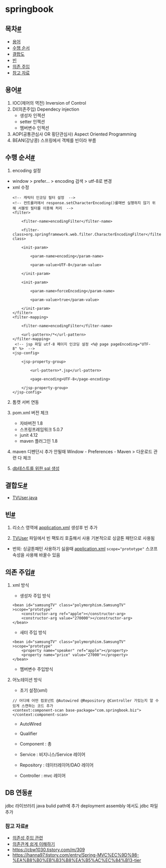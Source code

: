 # springbook

## 목차[#](#springbook)
- [용어](#용어)
- [수행 순서](#수행-순서)
- [결합도](#결합도)
- [빈](#빈)
- [의존 주입](#의존-주입)
- [참고 자료](#참고-자료)

## 용어[#](#springbook)

 1. IOC(제어의 역전) Inversion of Control
 2. DI(의존주입) Dependecy injection
     * 생성자 인젝션
     * setter 인젝션
     * 멤버변수 인젝션 
 3. AOP(공통관심사 OR 횡단관심사) Aspect Oriented Programming
 4. BEAN(강낭콩) 스프링에서 객체를 빈이라 부름

## 수행 순서[#](#springbook)
1. encoding 설정
  * window > prefer... > encoding 검색 > utf-8로 변경
  * xml 수정   
  	``` 
	<!-- 캐릭터 인코딩 필터 설정  -->
	<!-- 컨트롤러에서 response.setCharacterEncoding()를매번 실행하지 않기 위해 서블릿 필터를 이용해 처리  -->
	<filter>

		<filter-name>encodingFilter</filter-name>

		<filter-class>org.springframework.web.filter.CharacterEncodingFilter</filter-class>

		<init-param>

			<param-name>encoding</param-name>

			<param-value>UTF-8</param-value>

		</init-param>

		<init-param>

			<param-name>forceEncoding</param-name>

			<param-value>true</param-value>

		</init-param>
	</filter>
	<filter-mapping>

		<filter-name>encodingFilter</filter-name>

		<url-pattern>/*</url-pattern>
	</filter-mapping>
	 <!-- jsp 파일 utf-8 페이지 인코딩 설정 <%@ page pageEncoding="UTF-8" %>  -->
	<jsp-config>

		<jsp-property-group>

			<url-pattern>*.jsp</url-pattern>

			<page-encoding>UTF-8</page-encoding>

		</jsp-property-group>
	</jsp-config>

  	```
2. 톰캣 서버 연동
3. pom.xml 버전 체크
	* 자바버전 1.8
	* 스프링프레임워크 5.0.7
	* junit 4.12
	* maven 플러그인 1.8
  
 4. maven 디펜던시 추가 안될때 Window - Preferences - Maven > 다운로드 관련 다 체크
 5. [db테스트를 위한 sql 생성](./src/main/resources/springbook.sql) 
  
 
 ## 결합도[#](#springbook)
 
 * [TVUser.java](./src/main/java/polymorphism/TVUser.java)
 

 ## 빈[#](#springbook)

1. 리소스 영역에 [application.xml](./src/main/resources/applicationContext.xml) 생성후 빈 추가

2. [TVUser](./src/main/java/polymorphism/TVUser.java) 파일에서 빈 팩토리 호출해서 사용 기본적으로 싱글톤 패턴으로 사용됨

* 번외: 싱글톤패턴 사용하기 싫을때 [application.xml](./src/main/resources/applicationContext.xml)
   `scope="prototype"` 스코프 속성을 사용해 바꿀수 있음


## 의존 주입[#](#springbook)

1. xml 방식
	* 생성자 주입 방식
	```
	<bean id="samsungTV" class="polymorphism.SamsungTV" >scope="prototype"
		<constructor-arg ref="apple"></constructor-arg>
		<constructor-arg value="270000"></constructor-arg>
	</bean> 
	```
	* 새터 주입 방식
	```
	<bean id="samsungTV" class="polymorphism.SamsungTV" >scope="prototype"
		<property name="speaker" ref="apple"></property>
		<property name="price" value="27000"></property>
	</bean> 
	```
	* 멤버변수 주입방식
2. 어노테이션 방식

	* 초기 설정(xml)
	```
	// 어디에 어떤 컴포넌트 @Autowired @Repository @Controller 가있는지 알 수 있게 스캔하는 코드 추가
	<context:component-scan base-package="com.springbook.biz"></context:component-scan>
	```

	* AutoWired
	* Qualifier
	
	* Component : 총
	* Service : 비지니스/Service 레이어
	* Repository : 데이터레이어/DAO 레이어
	* Controller : mvc 레이어
	
	
## DB 연동[#](#springbook)

jdbc 라이브러리 java bulid path에 추가
deployment assembly 에서도 jdbc 파일 추가


### 참고 자료[#](#springbook)

* [의존성 주입 관련](https://codevang.tistory.com/312)
* [의존관계 쉽게 이해하기](https://tecoble.techcourse.co.kr/post/2021-04-27-dependency-injection/)
* https://cbw1030.tistory.com/m/309
* https://hanna97.tistory.com/entry/Spring-MVC%EC%9D%98-%EA%B8%B0%EB%B3%B8%EA%B5%AC%EC%84%B13-tier
